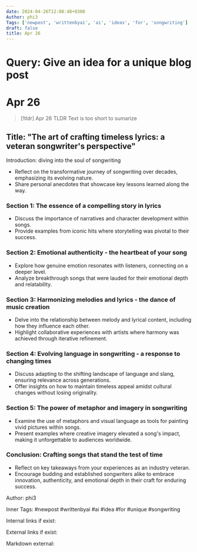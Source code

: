 ```yaml
---
date: 2024-04-26T12:08:48+0300
Author: phi3
Tags: ['newpost', 'writtenbyai', 'ai', 'ideas', 'for', 'songwriting']
draft: false
title: Apr 26
---
```


# Query: Give an idea for a unique blog post

# Apr 26

> [!tldr] Apr 26
> TLDR
> Text is too short to sumarize

## Title: "The art of crafting timeless lyrics: a veteran songwriter's perspective"

Introduction: diving into the soul of songwriting

- Reflect on the transformative journey of songwriting over decades, emphasizing its evolving nature.
- Share personal anecdotes that showcase key lessons learned along the way.

### Section 1: The essence of a compelling story in lyrics

- Discuss the importance of narratives and character development within songs.
- Provide examples from iconic hits where storytelling was pivotal to their success.

### Section 2: Emotional authenticity - the heartbeat of your song

- Explore how genuine emotion resonates with listeners, connecting on a deeper level.
- Analyze breakthrough songs that were lauded for their emotional depth and relatability.

### Section 3: Harmonizing melodies and lyrics - the dance of music creation

- Delve into the relationship between melody and lyrical content, including how they influence each other.
- Highlight collaborative experiences with artists where harmony was achieved through iterative refinement.

### Section 4: Evolving language in songwriting - a response to changing times

- Discuss adapting to the shifting landscape of language and slang, ensuring relevance across generations.
- Offer insights on how to maintain timeless appeal amidst cultural changes without losing originality.

### Section 5: The power of metaphor and imagery in songwriting

- Examine the use of metaphors and visual language as tools for painting vivid pictures within songs.
- Present examples where creative imagery elevated a song's impact, making it unforgettable to audiences worldwide.

### Conclusion: Crafting songs that stand the test of time

- Reflect on key takeaways from your experiences as an industry veteran.
- Encourage budding and established songwriters alike to embrace innovation, authenticity, and emotional depth in their craft for enduring success.

Author: phi3

Inner Tags: #newpost #writtenbyai #ai #idea #for #unique #songwriting

Internal links if exist:

External links if exist:

Markdown external: